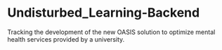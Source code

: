 # Undisturbed_Learning-Backend
Tracking the development of the new OASIS solution to optimize mental health services provided by a university.
